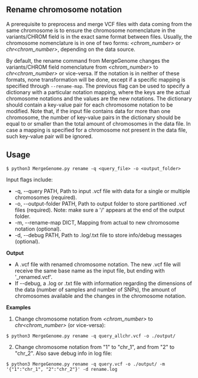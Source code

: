## Rename chromosome notation

A prerequisite to preprocess and merge VCF files with data coming from the same chromosome is to ensure the chromosome nomenclature in the variants/CHROM field is in the exact same format between files. Usually, the chromosome nomenclature is in one of two forms: *<chrom_number>* or *chr<chrom_number>*, depending on the data source.

By default, the rename command from MergeGenome changes the variants/CHROM field nomenclature from *<chrom_number>* to *chr<chrom_number>* or vice-versa. If the notation is in neither of these formats, none transformation will be done, except if a specific mapping is specified through `--rename-map`. The previous flag can be used to specify a dictionary with a particular notation mapping, where the keys are the actual chromosome notations and the values are the new notations. The dictionary should contain a key-value pair for each chromosome notation to be modified. Note that, if the input file contains data for more than one chromosome, the number of key-value pairs in the dictionary should be equal to or smaller than the total amount of chromosomes in the data file. In case a mapping is specified for a chromosome not present in the data file, such key-value pair will be ignored.

## Usage

```
$ python3 MergeGenome.py rename -q <query_file> -o <output_folder>
```

Input flags include:

* -q, --query PATH, Path to input .vcf file with data for a single or multiple chromosomes (required).
* -o, --output-folder PATH, Path to output folder to store partitioned .vcf files (required). Note: make sure a '/' appears at the end of the output folder.
* -m, --rename-map DICT, Mapping from actual to new chromosome notation (optional).
* -d, --debug PATH, Path to .log/.txt file to store info/debug messages (optional).

**Output**

* A .vcf file with renamed chromosome notation. The new .vcf file will receive the same base name as the input file, but ending with '_renamed.vcf'.
* If --debug, a .log or .txt file with information regarding the dimensions of the data (number of samples and number of SNPs), the amount of chromosomes available and the changes in the chromosome notation.

**Examples**

1. Change chromosome notation from *<chrom_number>* to *chr<chrom_number>* (or vice-versa):

```
$ python3 MergeGenome.py rename -q query_allchr.vcf -o ./output/
```

2. Change chromosome notation from "1" to "chr_1", and from "2" to "chr_2". Also save debug info in log file:

```
$ python3 MergeGenome.py rename -q query.vcf -o ./output/ -m '{"1":"chr_1", "2":"chr_2"}' -d rename.log
```